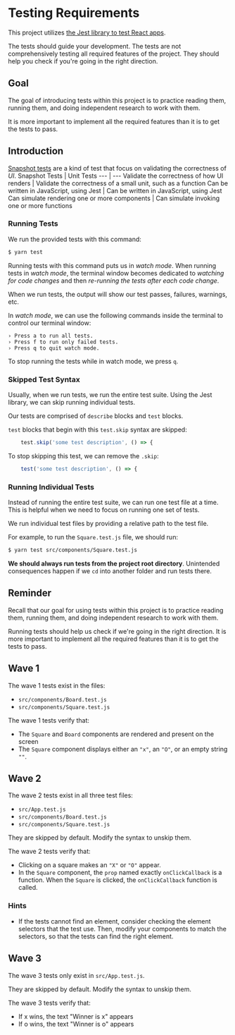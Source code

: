 # Testing Requirements

This project utilizes [the Jest library to test React apps](https://jestjs.io/docs/tutorial-react).

The tests should guide your development. The tests are not comprehensively testing all required features of the project. They should help you check if you're going in the right direction.

## Goal

The goal of introducing tests within this project is to practice reading them, running them, and doing independent research to work with them.

It is more important to implement all the required features than it is to get the tests to pass.

## Introduction

[Snapshot tests](https://jestjs.io/docs/snapshot-testing) are a kind of test that focus on validating the correctness of _UI_.
Snapshot Tests | Unit Tests
--- | ---
Validate the correctness of how UI renders | Validate the correctness of a small unit, such as a function
Can be written in JavaScript, using Jest | Can be written in JavaScript, using Jest
Can simulate rendering one or more components | Can simulate invoking one or more functions

### Running Tests

We run the provided tests with this command:

```bash
$ yarn test
```

Running tests with this command puts us in _watch mode_. When running tests in _watch mode_, the terminal window becomes dedicated to _watching for code changes_ and then _re-running the tests after each code change_.

When we run tests, the output will show our test passes, failures, warnings, etc.

In _watch mode_, we can use the following commands inside the terminal to control our terminal window:

```
› Press a to run all tests.
› Press f to run only failed tests.
› Press q to quit watch mode.
```

To stop running the tests while in watch mode, we press `q`.

### Skipped Test Syntax

Usually, when we run tests, we run the entire test suite. Using the Jest library, we can skip running individual tests.

Our tests are comprised of `describe` blocks and `test` blocks.

`test` blocks that begin with this `test.skip` syntax are skipped:

```js
    test.skip('some test description', () => {
```

To stop skipping this test, we can remove the `.skip`:

```js
    test('some test description', () => {
```

### Running Individual Tests

Instead of running the entire test suite, we can run one test file at a time. This is helpful when we need to focus on running one set of tests.

We run individual test files by providing a relative path to the test file.

For example, to run the `Square.test.js` file, we should run:

```bash
$ yarn test src/components/Square.test.js
```

**We should always run tests from the project root directory**. Unintended consequences happen if we `cd` into another folder and run tests there.

## Reminder

Recall that our goal for using tests within this project is to practice reading them, running them, and doing independent research to work with them.

Running tests should help us check if we're going in the right direction. It is more important to implement all the required features than it is to get the tests to pass.

## Wave 1

The wave 1 tests exist in the files:

- `src/components/Board.test.js`
- `src/components/Square.test.js`

The wave 1 tests verify that:

- The `Square` and `Board` components are rendered and present on the screen
- The `Square` component displays either an `"x"`, an `"O"`, or an empty string `""`.

## Wave 2

The wave 2 tests exist in all three test files:

- `src/App.test.js`
- `src/components/Board.test.js`
- `src/components/Square.test.js`

They are skipped by default. Modify the syntax to unskip them.

The wave 2 tests verify that:

- Clicking on a square makes an `"X"` or `"O"` appear.
- In the `Square` component, the `prop` named exactly `onClickCallback` is a function. When the `Square` is clicked, the `onClickCallback` function is called.

### Hints

- If the tests cannot find an element, consider checking the element selectors that the test use. Then, modify your components to match the selectors, so that the tests can find the right element.

## Wave 3

The wave 3 tests only exist in `src/App.test.js`.

They are skipped by default. Modify the syntax to unskip them.

The wave 3 tests verify that:

- If x wins, the text "Winner is x" appears
- If o wins, the text "Winner is o" appears
